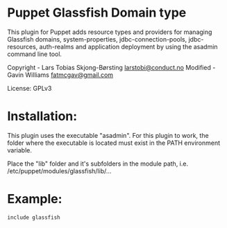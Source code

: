 Puppet Glassfish Domain type
============================

This plugin for Puppet adds resource types and providers for managing Glassfish
domains, system-properties, jdbc-connection-pools, jdbc-resources, auth-realms
and application deployment by using the asadmin command line tool.

Copyright - Lars Tobias Skjong-Børsting <larstobi@conduct.no>
Modified - Gavin Williams <fatmcgav@gmail.com>

License: GPLv3

Installation:
=============
This plugin uses the executable "asadmin". For this plugin to work, the
folder where the executable is located must exist in the PATH environment
variable.

Place the "lib" folder and it's subfolders in the module path,
i.e. /etc/puppet/modules/glassfish/lib/...

Example:
========

    include glassfish